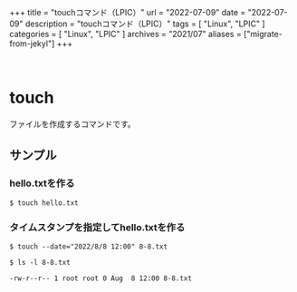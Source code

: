 +++
title = "touchコマンド（LPIC）"
url = "2022-07-09"
date = "2022-07-09"
description = "touchコマンド（LPIC）"
tags = [
  "Linux",
  "LPIC"
]
categories = [
  "Linux",
  "LPIC"
]
archives = "2021/07"
aliases = ["migrate-from-jekyl"]
+++

<br>

# touch

ファイルを作成するコマンドです。

## サンプル

### hello.txtを作る

```
$ touch hello.txt
```

### タイムスタンプを指定してhello.txtを作る

```
$ touch --date="2022/8/8 12:00" 8-8.txt 
```

```
$ ls -l 8-8.txt 
```

```
-rw-r--r-- 1 root root 0 Aug  8 12:00 8-8.txt
```
